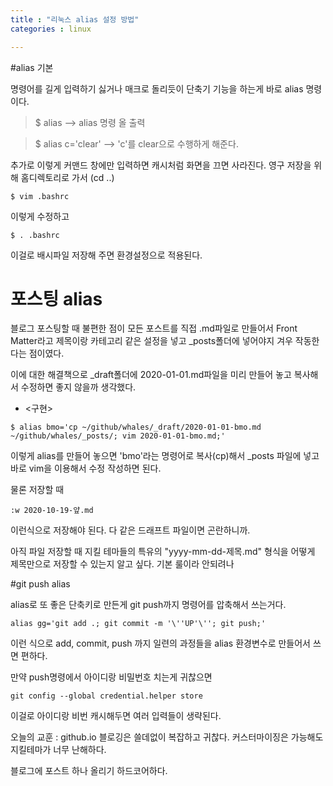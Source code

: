 ```yaml
---
title : "리눅스 alias 설정 방법"
categories : linux   

---
```


#alias 기본

명령어를 길게 입력하기 싫거나 매크로 돌리듯이 단축기 기능을 하는게 바로 alias 명령이다.


> $ alias   -->   alias 명령 올 출력

> $ alias c='clear'   -->   'c'를 clear으로 수행하게 해준다. 

추가로 이렇게 커맨드 창에만 입력하면 캐시처럼 화면을 끄면 사라진다. 
영구 저장을 위해 홈디렉토리로 가서 (cd ..) 

```
$ vim .bashrc
```

이렇게 수정하고 

```
$ . .bashrc
```

이걸로 배시파일 저장해 주면 환경설정으로 적용된다. 


# 포스팅 alias

블로그 포스팅할 때 불편한 점이 모든 포스트를 직접 .md파일로 만들어서 Front Matter라고 제목이랑 카테고리 같은 설정을 넣고 
_posts폴더에 넣어야지 겨우 작동한다는 점이였다. 

이에 대한 해결책으로 _draft폴더에 2020-01-01.md파일을 미리 만들어 놓고 복사해서 수정하면 좋지 않을까 생각했다.


- <구현> 


```
$ alias bmo='cp ~/github/whales/_draft/2020-01-01-bmo.md ~/github/whales/_posts/; vim 2020-01-01-bmo.md;'
```


이렇게 alias를 만들어 놓으면 'bmo'라는 명령어로 복사(cp)해서 _posts 파일에 넣고 바로 vim을 이용해서 수정 작성하면 된다.  

물론 저장할 때
  
```
:w 2020-10-19-얖.md 
```

이런식으로 저장해야 된다. 다 같은 드래프트 파일이면 곤란하니까.

        
아직 파일 저장할 때 지킬 테마들의 특유의 "yyyy-mm-dd-제목.md" 형식을 어떻게 제목만으로 저장할 수 있는지 알고 싶다. 
기본 룰이라 안되려나


#git push alias

alias로 또 좋은 단축키로 만든게 git push까지 명령어를 압축해서 쓰는거다.

```
alias gg='git add .; git commit -m '\''UP'\''; git push;'
```

이런 식으로 add, commit, push 까지 일련의 과정들을 alias 환경변수로 만들어서 쓰면 편하다.

만약 push명령에서 아이디랑 비밀번호 치는게 귀찮으면 
```
git config --global credential.helper store
```

이걸로 아이디랑 비번 캐시해두면 여러 입력들이 생략된다.




 

오늘의 교훈 : github.io 블로깅은 쓸데없이 복잡하고 귀찮다. 커스터마이징은 가능해도 지킬테마가 너무 난해하다. 


블로그에 포스트 하나 올리기 하드코어하다.

